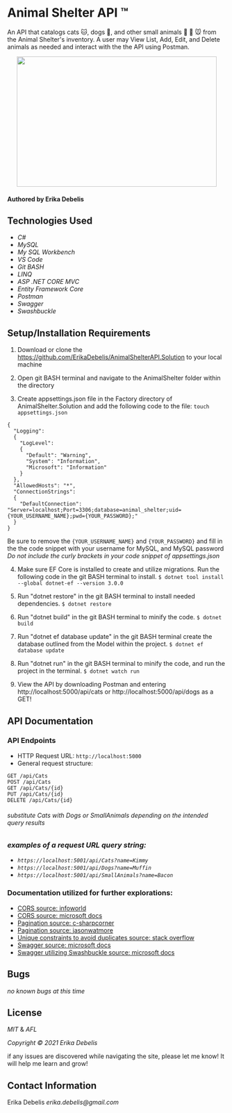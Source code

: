 # Animal Shelter API :tm:

An API that catalogs cats :cat:, dogs :dog:, and other small animals :rabbit: :hamster: :mouse: from the Animal Shelter's inventory. A user may View List, Add, Edit, and Delete animals as needed and interact with the  the API using Postman.
<p align="center">
  <img width="460" height="300" src="https://marketplace.animalsheltering.org/sites/default/files/styles/results/public/images/magazine/Success_DSC0210_322177_1s.jpg?itok=OYPPqX3c">
</p>

#### Authored by Erika Debelis

## Technologies Used

* _C#_
* _MySQL_
* _My SQL Workbench_
* _VS Code_
* _Git BASH_
* _LINQ_
* _ASP .NET CORE MVC_
* _Entity Framework Core_
* _Postman_
* _Swagger_
* _Swashbuckle_

## Setup/Installation Requirements

1. Download or clone the https://github.com/ErikaDebelis/AnimalShelterAPI.Solution to your local machine

2. Open git BASH terminal and navigate to the AnimalShelter folder within the directory

3. Create appsettings.json file in the Factory directory of AnimalShelter.Solution and add the following code to the file:
    ``touch appsettings.json``

```
{
  "Logging":
  {
    "LogLevel":
    {
      "Default": "Warning",
      "System": "Information",
      "Microsoft": "Information"
    }
  },
  "AllowedHosts": "*",
  "ConnectionStrings":
  {
    "DefaultConnection": "Server=localhost;Port=3306;database=animal_shelter;uid={YOUR_USERNAME_NAME};pwd={YOUR_PASSWORD};"
  }
}
```
Be sure to remove the ``{YOUR_USERNAME_NAME}`` and ``{YOUR_PASSWORD}`` and fill in the the code snippet with your username for MySQL, and MySQL password _Do not include the curly brackets in your code snippet of appsettings.json_

4. Make sure EF Core is installed to create and utilize migrations. Run the following code in the git BASH terminal to install.
    ``$ dotnet tool install --global dotnet-ef --version 3.0.0``

5. Run "dotnet restore" in the git BASH terminal to install needed dependencies.
    ``$ dotnet restore``

6. Run "dotnet build" in the git BASH terminal to minify the code.
    ``$ dotnet build``

7. Run "dotnet ef database update" in the git BASH terminal create the database outlined from the Model within the project.
    ``$ dotnet ef database update``

8. Run "dotnet run" in the git BASH terminal to  minify the code, and run the project in the terminal.
    ``$ dotnet watch run``

9. View the API by downloading Postman and entering http://localhost:5000/api/cats or http://localhost:5000/api/dogs as a GET!

## API Documentation

### API Endpoints
* HTTP Request URL: ``http://localhost:5000``
* General request structure:
``` 
GET /api/Cats
POST /api/Cats
GET /api/Cats/{id}
PUT /api/Cats/{id}
DELETE /api/Cats/{id} 
```

###### _substitute Cats with Dogs or SmallAnimals depending on the intended query results_

### _examples of a request URL query string:_
* _``https://localhost:5001/api/Cats?name=Kimmy``_
* _``https://localhost:5001/api/Dogs?name=Muffin``_
* _``https://localhost:5001/api/SmallAnimals?name=Bacon``_


### Documentation utilized for further explorations:
* [CORS source: infoworld](https://www.infoworld.com/article/3327562/how-to-enable-cors-in-aspnet-core.html)
* [CORS source: microsoft docs](https://docs.microsoft.com/en-us/aspnet/core/security/cors?view=aspnetcore-5.0)
* [Pagination source: c-sharpcorner](https://www.c-sharpcorner.com/article/how-to-do-paging-with-asp-net-web-api/)
* [Pagination source: jasonwatmore](https://jasonwatmore.com/post/2018/10/17/c-pure-pagination-logic-in-c-aspnet)
* [Unique constraints to avoid duplicates source: stack overflow](https://stackoverflow.com/questions/41246614/entity-framework-core-add-unique-constraint-code-first/41257827)
* [Swagger source: microsoft docs](https://docs.microsoft.com/en-us/aspnet/core/tutorials/web-api-help-pages-using-swagger?view=aspnetcore-5.0&viewFallbackFrom=aspnetcore-50)
* [Swagger utilizing Swashbuckle source: microsoft docs](https://docs.microsoft.com/en-us/aspnet/core/tutorials/getting-started-with-swashbuckle?view=aspnetcore-5.0&tabs=visual-studio)

## Bugs

_no known bugs at this time_

## License

_MIT_ & _AFL_

_Copyright :copyright: 2021 Erika Debelis_

if any issues are discovered while navigating the site, please let me know! It will help me learn and grow!

## Contact Information

Erika Debelis _erika.debelis@gmail.com_